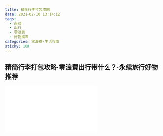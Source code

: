 ```yaml
---
title: 精简行李打包攻略
date: 2021-02-10 13:14:12
tags:
  - 永续
  - 出行
  - 零浪费
  - 好物推荐
categories: 零浪费·生活指南
sticky: 100
---
```


## 精简行李打包攻略·零浪費出行带什么？·永续旅行好物推荐

<iframe src="//player.bilibili.com/player.html?aid=714040684&bvid=BV1BX4y1N7Vf&cid=295765604&page=1" scrolling="no" border="0" frameborder="no" framespacing="0" allowfullscreen="true"> </iframe>

